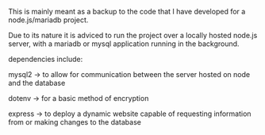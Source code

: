 This is mainly meant as a backup to the code that I have developed for a node.js/mariadb project.

Due to its nature it is adviced to run the project over a locally hosted node.js server,
with a mariadb or mysql application running in the background.

dependencies include:

mysql2 -> to allow for communication between 
          the server hosted on node and the database

dotenv -> for a basic method of encryption 

express -> to deploy a dynamic website 
           capable of requesting information from 
           or making changes to the database
